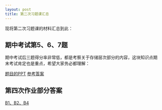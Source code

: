 ```yaml
---
layout: post
title: 第二次习题课汇总
---
```



现将第二次习题课的材料汇总到此：


## 期中考试第5、6、7题

期中考试后三题得分率非常低，都是考察关于存储层次部分的内容，这块知识点期末考试肯定也是重点，希望大家务必都理解：

[题目的PPT](../../handouts/ca_middle_exam3.pptx)
[参考答案](../../handouts/solution_exam3.pdf)


## 第四次作业部分答案

[B1、B2、B4](../../handouts/solution_ex4_1.pdf)


